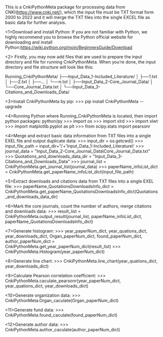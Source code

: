 This is a CnkiPythonMeta package for processing data from CNKI(https://www.cnki.net/),
which the input file must be TXT format form 2000 to 2022 and it will merge the TXT files into the single EXCEL file 
as basic data for further analysis.

<1>Download and install Python:
If you are not familiar with Python, we highly recommend you to browse the Python official website for 
downloading and install Python:https://wiki.python.org/moin/BeginnersGuide/Download

<2> Firstly, you may now add files that are used to prepare the input directory and file for running CnkiPythonMeta. 
    When you’re done, the input directory and file structure will look like this:

Running_CnkiPythonMeta/
├──Input_Data_1-Included_Literature/
│        ├──1.txt
│        ├──2.txt 
│        ├──...
│		 └──n.txt
│
├──Input_Data_2-Core_Journal_Data/
│        └──Core_Journal_Data.txt
│
└──Input_Data_3-Citations_and_Downloads_Data/

<3>Install CnkiPythonMeta by pip:
 	>>> pip install CnkiPythonMeta --upgrade
	
<4>Running Python where Running_CnkiPythonMeta is located, then import python packages:
		python/py
	>>> import os
	>>> import xlrd
	>>> import xlwt
	>>> import matplotlib.pyplot as plt
	>>> from scipy.stats import pearsonr	

<4>Merge and extract basic data information from TXT files into a single EXEL file and output duplicate data:
	>>> input_dir = os.getcwd()
	>>> input_file_path = input_dir+'\\'+'Input_Data_1-Included_Literature\\'
	>>> journal_data = "Input_Data_2-Core_Journal_Data\\Core_Journal_Data.txt"
	>>> Quotations_and_downloads_data_dir = "Input_Data_3-Citations_and_Downloads_Data"
	>>> journal_list = CnkiPythonMeta.get_journal_list(journal_data)
	>>> paperName_infoList_dict = CnkiPythonMeta.get_paperName_infoList_dict(input_file_path)
	
<5>Extract downloads and citations data from TXT files into a single EXEL file:
    >>> paperName_QuotationsDownloadsInfo_dict = CnkiPythonMeta.get_paperName_QuotationsDownloadsInfo_dict(Quotations_and_downloads_data_dir)

<6>Mark the core journals, count the number of authors, merge citations and downloads data:
    >>> result_list = CnkiPythonMeta.output_result(journal_list, paperName_infoList_dict, paperName_QuotationsDownloadsInfo_dict)
	
<7>Generate histogram:
	>>> year_paperNum_dict, year_quations_dict, year_downloads_dict, Organ_paperNum_dict, found_paperNum_dict, author_paperNum_dict = CnkiPythonMeta.get_year_paperNum_dict(result_list)
	>>> CnkiPythonMeta.Histogram(year_paperNum_dict)
	
<8>Generate line chart:
	>>> CnkiPythonMeta.line_chart(year_quations_dict, year_downloads_dict)

<9>Calculate Pearson correlation coefficient:
	>>> CnkiPythonMeta.caculate_pearsonr(year_paperNum_dict, year_quations_dict, year_downloads_dict)
	
<10>Generate organization data:
	>>> CnkiPythonMeta.Organ_caculate(Organ_paperNum_dict)
	
<11>Generate fund data:
	>>> CnkiPythonMeta.found_caculate(found_paperNum_dict)

<12>Generate author data:
	>>> CnkiPythonMeta.author_caculate(author_paperNum_dict)
	
	
	
	
